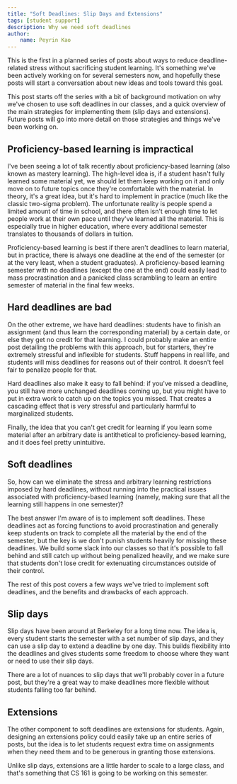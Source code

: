 ```yaml
---
title: "Soft Deadlines: Slip Days and Extensions"
tags: [student support]
description: Why we need soft deadlines
author:
    name: Peyrin Kao
---
```


This is the first in a planned series of posts about ways to reduce deadline-related stress without sacrificing student learning. It's something we've been actively working on for several semesters 
now, and hopefully these posts will start a conversation about new ideas and tools toward this goal.

This post starts off the series with a bit of background motivation on why we've chosen to use soft deadlines in our classes, and a quick overview of the main strategies for implementing them (slip days and extensions). Future posts will go into more detail on those strategies and things we've been working on.


## Proficiency-based learning is impractical

I've been seeing a lot of talk recently about proficiency-based learning (also known as mastery learning). The high-level idea is, if a student hasn't fully learned some material yet, we should let them keep working on it and only move on to future topics once they're comfortable with the material. In theory, it's a great idea, but it's hard to implement in practice (much like the classic two-sigma problem). The unfortunate reality is people spend a limited amount of time in school, and there often isn't enough time to let people work at their own pace until they've learned all the material. This is especially true in higher education, where every additional semester translates to thousands of dollars in tuition.

Proficiency-based learning is best if there aren't deadlines to learn material, but in practice, there is always one deadline at the end of the semester (or at the very least, when a student graduates). A proficiency-based learning semester with no deadlines (except the one at the end) could easily lead to mass procrastination and a panicked class scrambling to learn an entire semester of material in the final few weeks.


## Hard deadlines are bad

On the other extreme, we have hard deadlines: students have to finish an assignment (and thus learn the corresponding material) by a certain date, or else they get no credit for that learning. I could probably make an entire post detailing the problems with this approach, but for starters, they're extremely stressful and inflexible for students. Stuff happens in real life, and students will miss deadlines for reasons out of their control. It doesn't feel fair to penalize people for that.

Hard deadlines also make it easy to fall behind: if you've missed a deadline, you still have more unchanged deadlines coming up, but you might have to put in extra work to catch up on the topics you missed. That creates a cascading effect that is very stressful and particularly harmful to marginalized students.

Finally, the idea that you can't get credit for learning if you learn some material after an arbitrary date is antithetical to proficiency-based learning, and it does feel pretty unintuitive. 


## Soft deadlines

So, how can we eliminate the stress and arbitrary learning restrictions imposed by hard deadlines, without running into the practical issues associated with proficiency-based learning (namely, making sure that all the learning still happens in one semester)?

The best answer I'm aware of is to implement soft deadlines. These deadlines act as forcing functions to avoid procrastination and generally keep students on track to complete all the material by the end of the semester, but the key is we don't punish students heavily for missing these deadlines. We build some slack into our classes so that it's possible to fall behind and still catch up without being penalized heavily, and we make sure that students don't lose credit for extenuating circumstances outside of their control.

The rest of this post covers a few ways we've tried to implement soft deadlines, and the benefits and drawbacks of each approach.


## Slip days

Slip days have been around at Berkeley for a long time now. The idea is, every student starts the semester with a set number of slip days, and they can use a slip day to extend a deadline by one day. This builds flexibility into the deadlines and gives students some freedom to choose where they want or need to use their slip days.

There are a lot of nuances to slip days that we'll probably cover in a future post, but they're a great way to make deadlines more flexible without students falling too far behind.


## Extensions

The other component to soft deadlines are extensions for students. Again, designing an extensions policy could easily take up an entire series of posts, but the idea is to let students request extra time on assignments when they need them and to be generous in granting those extensions.

Unlike slip days, extensions are a little harder to scale to a large class, and that's something that CS 161 is going to be working on this semester.